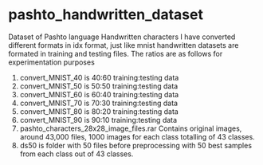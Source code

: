 # pashto_handwritten_dataset
Dataset of Pashto language Handwritten characters
I have converted different formats in idx format, just like mnist handwritten datasets are formated in training and testing files. The ratios are as follows for experimentation purposes
1. convert_MNIST_40 is 40:60  training:testing data
2. convert_MNIST_50 is 50:50  training:testing data
3. convert_MNIST_60 is 60:40  training:testing data
4. convert_MNIST_70 is 70:30  training:testing data
5. convert_MNIST_80 is 80:20  training:testing data
6. convert_MNIST_90 is 90:10  training:testing data
7. pashto_characters_28x28_image_files.rar Contains original images, around 43,000 files, 1000 images for each class totalling of 43 classes. 
8. ds50 is folder with 50 files before preprocessing with 50 best samples from each class out of 43 classes.

